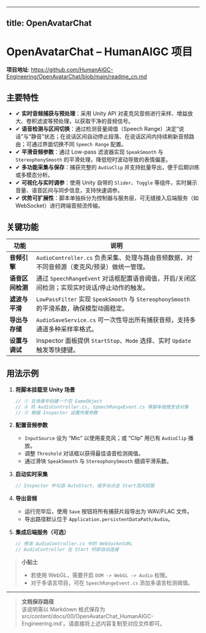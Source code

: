 
---
title: OpenAvatarChat
---

# OpenAvatarChat – HumanAIGC 项目

**项目地址**: <https://github.com/HumanAIGC-Engineering/OpenAvatarChat/blob/main/readme_cn.md>  

## 主要特性

- ✔︎ **实时音频捕获与预处理**：采用 Unity API 对麦克风音频进行采样、增益放大、卷积滤波等预处理，以获取干净的音频信号。  
- ✔︎ **语音检测与区间切换**：通过检测音量阈值（Speech Range）决定“说话”与“静音”状态；在说话区间自动停止段落、在说话区间内持续刷新音频路由；可通过界面切换不同 `Speech Range` 配置。  
- ✔︎ **平滑音频参数**：通过 Low-pass 滤波器实现 `SpeakSmooth` 与 `StereophonySmooth` 的平滑处理，降低短时波动导致的表情偏差。  
- ✔︎ **多功能采集与保存**：捕获完整的 `AudioClip` 并支持批量导出，便于后期训练或多模态分析。  
- ✔︎ **可视化与实时调参**：使用 Unity 自带的 `Slider`、`Toggle` 等组件，实时展示音量、语音区间与同步信息，支持快速调参。  
- ✔︎ **优势可扩展性**：脚本单独拆分为控制器与服务层，可无缝接入后端服务（如 WebSocket）进行跨端音频流传输。  

## 关键功能

| 功能 | 说明 |
|---|---|
| **音频引擎** | `AudioController.cs` 负责采集、处理与路由音频数据，对不同音频源（麦克风/预录）做统一管理。 |
| **语音区间检测** | 通过 `SpeechRangeEvent` 对话框配置语音阈值，开启/关闭区间检测；实现实时说话/停止动作的触发。 |
| **滤波与平滑** | `LowPassFilter` 实现 `SpeakSmooth` 与 `StereophonySmooth` 的平滑系数，确保模型动画稳定。 |
| **导出与存储** | `AudioSaveService.cs` 可一次性导出所有捕获音频，支持多通道多种采样率格式。 |
| **设置与调试** | Inspector 面板提供 `StartStop`、`Mode` 选择、实时 `Update` 触发等快捷键。 |

## 用法示例

1. **将脚本挂载至 Unity 场景**  
   ```csharp
   // ① 在场景中创建一个空 GameObject
   // ② 将 AudioController.cs, SpeechRangeEvent.cs 等脚本拖拽至该对象
   // ③ 根据 Inspector 设置所需参数
   ```

2. **配置音频参数**  
   - `InputSource` 设为 “Mic” 以使用麦克风；或 “Clip” 用已有 `AudioClip` 播放。  
   - 调整 `Threshold` 对话框以获得最佳语音检测阈值。  
   - 通过滑块 `SpeakSmooth` 与 `StereophonySmooth` 细调平滑系数。

3. **启动实时采集**  
   ```csharp
   // Inspector 中勾选 AutoStart，或手动点击 Start克风权限
   ```

4. **导出音频**  
   - 运行完毕后，使用 `Save` 按钮将所有捕获片段导出为 WAV/FLAC 文件。  
   - 导出路径默认位于 `Application.persistentDataPath/Audio`。  

5. **集成后端服务（可选）**  
   ```csharp
   // 修改 AudioController.cs 中的 WebSocketURL
   // AudioController 在 Start 时即自动连接
   ```

> **小贴士**  
> - 若使用 WebGL，需要开启 `DOM -> WebGL -> Audio` 权限。  
> - 对于多语言项目，可在 `SpeechRangeEvent.cs` 添加多语言检测阈值。

---

> **文档保存路径**  
> 该说明需以 Markdown 格式保存为src/content/docs/00/OpenAvatarChat_HumanAIGC-Engineering.md`。请直接将上述内容复制至对应文件即可。